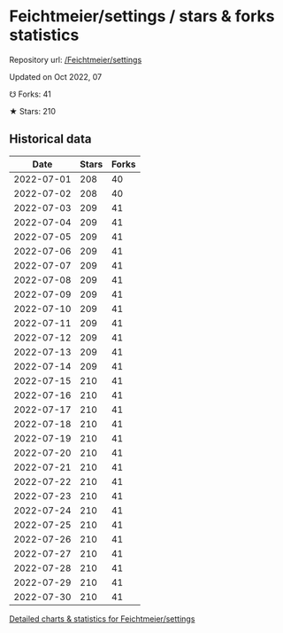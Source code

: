 # Feichtmeier/settings / stars & forks statistics

Repository url: [/Feichtmeier/settings](https://github.com/Feichtmeier/settings)

Updated on Oct 2022, 07

☋ Forks: 41

★ Stars: 210

## Historical data
| Date | Stars | Forks |
|------|-------|-------|
| 2022-07-01 | 208 | 40 | 
| 2022-07-02 | 208 | 40 | 
| 2022-07-03 | 209 | 41 | 
| 2022-07-04 | 209 | 41 | 
| 2022-07-05 | 209 | 41 | 
| 2022-07-06 | 209 | 41 | 
| 2022-07-07 | 209 | 41 | 
| 2022-07-08 | 209 | 41 | 
| 2022-07-09 | 209 | 41 | 
| 2022-07-10 | 209 | 41 | 
| 2022-07-11 | 209 | 41 | 
| 2022-07-12 | 209 | 41 | 
| 2022-07-13 | 209 | 41 | 
| 2022-07-14 | 209 | 41 | 
| 2022-07-15 | 210 | 41 | 
| 2022-07-16 | 210 | 41 | 
| 2022-07-17 | 210 | 41 | 
| 2022-07-18 | 210 | 41 | 
| 2022-07-19 | 210 | 41 | 
| 2022-07-20 | 210 | 41 | 
| 2022-07-21 | 210 | 41 | 
| 2022-07-22 | 210 | 41 | 
| 2022-07-23 | 210 | 41 | 
| 2022-07-24 | 210 | 41 | 
| 2022-07-25 | 210 | 41 | 
| 2022-07-26 | 210 | 41 | 
| 2022-07-27 | 210 | 41 | 
| 2022-07-28 | 210 | 41 | 
| 2022-07-29 | 210 | 41 | 
| 2022-07-30 | 210 | 41 | 


[Detailed charts & statistics for Feichtmeier/settings](https://reviewgithub.com/rep/Feichtmeier/settings)

